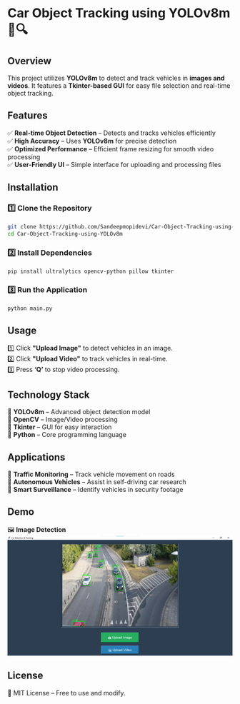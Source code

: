 # **Car Object Tracking using YOLOv8m** 🚗🔍  

## **Overview**  
This project utilizes **YOLOv8m** to detect and track vehicles in **images and videos**. It features a **Tkinter-based GUI** for easy file selection and real-time object tracking.  

## **Features**  
✅ **Real-time Object Detection** – Detects and tracks vehicles efficiently  
✅ **High Accuracy** – Uses **YOLOv8m** for precise detection  
✅ **Optimized Performance** – Efficient frame resizing for smooth video processing  
✅ **User-Friendly UI** – Simple interface for uploading and processing files  

## **Installation**  
### **1️⃣ Clone the Repository**  
```sh
git clone https://github.com/Sandeepmopidevi/Car-Object-Tracking-using-YOLOv8m.git
cd Car-Object-Tracking-using-YOLOv8m
```

### **2️⃣ Install Dependencies**  
```sh
pip install ultralytics opencv-python pillow tkinter
```

### **3️⃣ Run the Application**  
```sh
python main.py
```

## **Usage**  
1️⃣ Click **"Upload Image"** to detect vehicles in an image.  
2️⃣ Click **"Upload Video"** to track vehicles in real-time.  
3️⃣ Press **‘Q’** to stop video processing.  

## **Technology Stack**  
🔹 **YOLOv8m** – Advanced object detection model  
🔹 **OpenCV** – Image/Video processing  
🔹 **Tkinter** – GUI for easy interaction  
🔹 **Python** – Core programming language  

## **Applications**  
🚦 **Traffic Monitoring** – Track vehicle movement on roads  
🚗 **Autonomous Vehicles** – Assist in self-driving car research  
📸 **Smart Surveillance** – Identify vehicles in security footage  

## **Demo**  
🖼️ **Image Detection**  
![Image Detection](image_demo.png)  

## **License**  
📝 MIT License – Free to use and modify.  
